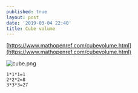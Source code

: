 ```yaml
---
published: true
layout: post
date: '2019-03-04 22:40'
title: Cube volume
---
```

[https://www.mathopenref.com/cubevolume.html](https://www.mathopenref.com/cubevolume.html)

![cube.png]({{site.baseurl}}/media/cube.png)

    1*1*1=1
    2*2*2=8
    3*3*3=27



